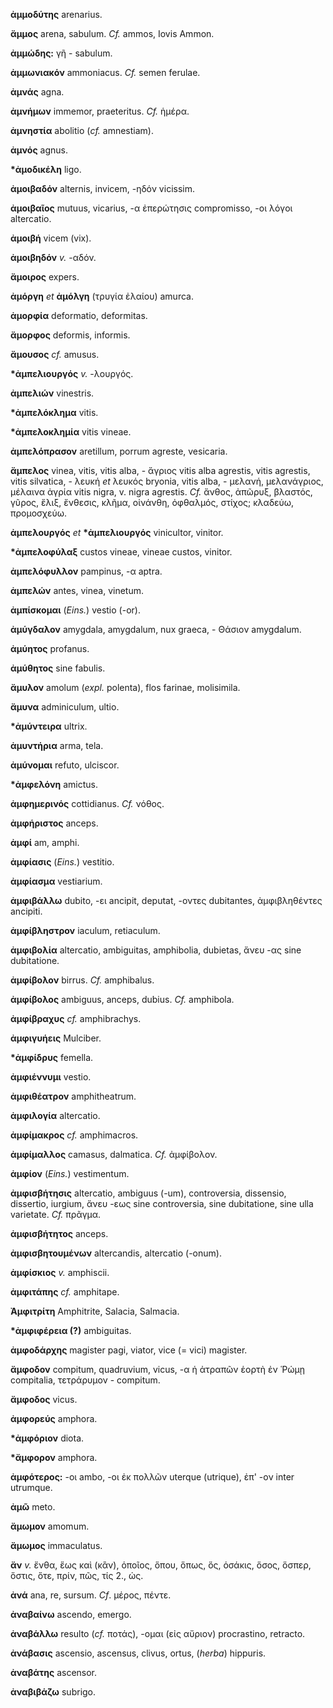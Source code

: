 **ἀμμοδύτης** arenarius.

**ἄμμος** arena, sabulum. *Cf.* ammos, Iovis Ammon.

**ἀμμώδης:** γῆ - sabulum.

**ἀμμωνιακόν** ammoniacus. *Cf.* semen ferulae.

**ἀμνάς** agna.

**ἀμνήμων** immemor, praeteritus. *Cf.* ἡμέρα.

**ἀμνηστία** abolitio (*cf.* amnestiam).

**ἀμνός** agnus.

**\*ἀμοδικέλη** ligo.

**ἀμοιβαδόν** alternis, invicem, -ηδόν vicissim.

**ἀμοιβαῖος** mutuus, vicarius, -α ἐπερώτησις compromisso, -οι λόγοι
altercatio.

**ἀμοιβή** vicem (vix).

**ἀμοιβηδόν** *v.* -αδόν.

**ἄμοιρος** expers.

**ἀμόργη** *et* **ἀμόλγη** (τρυγία ἐλαίου) amurca.

**ἀμορφία** deformatio, deformitas.

**ἄμορφος** deformis, informis.

**ἄμουσος** *cf.* amusus.

**\*ἀμπελιουργός** *v.* -λουργός.

**ἀμπελιών** vinestris.

**\*ἀμπελόκλημα** vitis.

**\*ἀμπελοκλημία** vitis vineae.

**ἀμπελόπρασον** aretillum, porrum agreste, vesicaria.

**ἄμπελος** vinea, vitis, vitis alba, - ἄγριος vitis alba agrestis,
vitis agrestis, vitis silvatica, - λευκή *et* λευκός bryonia, vitis
alba, - μελανή, μελανάγριος, μέλαινα ἀγρία vitis nigra, v. nigra
agrestis. *Cf.* ἄνθος, ἀπῶρυξ, βλαστός, γῦρος, ἕλιξ, ἔνθεσις, κλῆμα,
οἰνάνθη, ὀφθαλμός, στίχος; κλαδεύω, προμοσχεύω.

**ἀμπελουργός** *et* **\*ἀμπελιουργός** vinicultor, vinitor.

**\*ἀμπελοφύλαξ** custos vineae, vineae custos, vinitor.

**ἀμπελόφυλλον** pampinus, -α aptra.

**ἀμπελών** antes, vinea, vinetum.

**ἀμπίσκομαι** (*Eins.*) vestio (-or).

**ἀμύγδαλον** amygdala, amygdalum, nux graeca, - Θάσιον amygdalum.

**ἀμύητος** profanus.

**ἀμύθητος** sine fabulis.

**ἄμυλον** amolum (*expl.* polenta), flos farinae, molisimila.

**ἄμυνα** adminiculum, ultio.

**\*ἀμύντειρα** ultrix.

**ἀμυντήρια** arma, tela.

**ἀμύνομαι** refuto, ulciscor.

**\*ἀμφελόνη** amictus.

**ἀμφημερινός** cottidianus. *Cf.* νόθος.

**ἀμφήριστος** anceps.

**ἀμφί** am, amphi.

**ἀμφίασις** (*Eins.*) vestitio.

**ἀμφίασμα** vestiarium.

**ἀμφιβάλλω** dubito, -ει ancipit, deputat, -οντες dubitantes,
ἀμφιβληθέντες ancipiti.

**ἀμφίβληστρον** iaculum, retiaculum.

**ἀμφιβολία** altercatio, ambiguitas, amphibolia, dubietas, ἄνευ -ας
sine dubitatione.

**ἀμφίβολον** birrus. *Cf.* amphibalus.

**ἀμφίβολος** ambiguus, anceps, dubius. *Cf.* amphibola.

**ἀμφίβραχυς** *cf.* amphibrachys.

**ἀμφιγυήεις** Mulciber.

**\*ἀμφίδρυς** femella.

**ἀμφιέννυμι** vestio.

**ἀμφιθέατρον** amphitheatrum.

**ἀμφιλογία** altercatio.

**ἀμφίμακρος** *cf.* amphimacros.

**ἀμφίμαλλος** camasus, dalmatica. *Cf.* ἀμφίβολον.

**ἀμφίον** (*Eins.*) vestimentum.

**ἀμφισβήτησις** altercatio, ambiguus (-um), controversia, dissensio,
dissertio, iurgium, ἄνευ -εως sine controversia, sine dubitatione, sine
ulla varietate. *Cf.* πρᾶγμα.

**ἀμφισβήτητος** anceps.

**ἀμφισβητουμένων** altercandis, alter­catio (-onum).

**ἀμφίσκιος** *v.* amphiscii.

**ἀμφιτάπης** *cf.* amphitape.

**Ἀμφιτρίτη** Amphitrite, Salacia, Salmacia.

**\*ἀμφιφέρεια (?)** ambiguitas.

**ἀμφοδάρχης** magister pagi, viator, vice (= vici) magister.

**ἄμφοδον** compitum, quadruvium, vicus, -α ἡ ἀτραπῶν ἑορτὴ ἐν Ῥώμῃ
compitalia, τετράρυμον - compitum.

**ἄμφοδος** vicus.

**ἀμφορεύς** amphora.

**\*ἀμφόριον** diota.

**\*ἄμφορον** amphora.

**ἀμφότερος:** -οι ambo, -οι ἐκ πολλῶν uterque (utrique), ἐπ' -ον inter
utrumque.

**ἀμῶ** meto.

**ἄμωμον** amomum.

**ἄμωμος** immaculatus.

**ἄν** *v.* ἔνθα, ἕως καὶ (κἂν), ὁποῖος, ὅπου, ὅπως, ὅς, ὁσάκις, ὅσος,
ὅσπερ, ὅστις, ὅτε, πρίν, πῶς, τίς 2., ὡς.

**ἀνά** ana, re, sursum. *Cf*. μέρος, πέντε.

**ἀναβαίνω** ascendo, emergo.

**ἀναβάλλω** resulto (*cf.* ποτάς), -ομαι (εἰς αὔριον) procrastino,
retracto.

**ἀνάβασις** ascensio, ascensus, clivus, ortus, (*herba*) hippuris.

**ἀναβάτης** ascensor.

**ἀναβιβάζω** subrigo.
